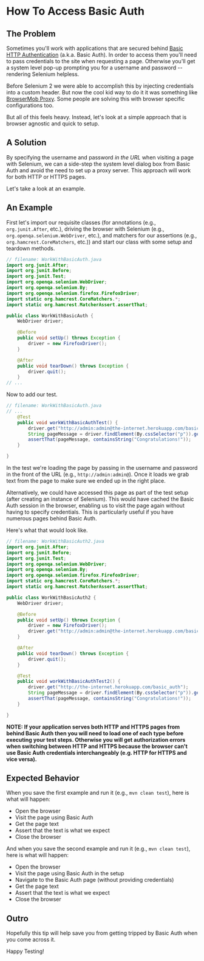 # How To Access Basic Auth

## The Problem

Sometimes you'll work with applications that are secured behind [Basic HTTP Authentication](http://en.wikipedia.org/wiki/Basic_access_authentication) (a.k.a. Basic Auth). In order to access them you'll need to pass credentials to the site when requesting a page. Otherwise you'll get a system level pop-up prompting you for a username and password -- rendering Selenium helpless.

Before Selenium 2 we were able to accomplish this by injecting credentials into a custom header. But now the cool kid way to do it it was something like [BrowserMob Proxy](http://bmp.lightbody.net/). Some people are solving this with browser specific configurations too.

But all of this feels heavy. Instead, let's look at a simple approach that is browser agnostic and quick to setup.

## A Solution

By specifying the username and password _in the URL_ when visiting a page with Selenium, we can a side-step the system level dialog box from Basic Auth and avoid the need to set up a proxy server. This approach will work for both HTTP or HTTPS pages.

Let's take a look at an example.

## An Example

First let's import our requisite classes (for annotations (e.g., `org.junit.After`, etc.), driving the browser with Selenium (e.g., `org.openqa.selenium.WebDriver`, etc.), and matchers for our assertions (e.g., `org.hamcrest.CoreMatchers`, etc.)) and start our class with some setup and teardown methods.

```java
// filename: WorkWithBasicAuth.java
import org.junit.After;
import org.junit.Before;
import org.junit.Test;
import org.openqa.selenium.WebDriver;
import org.openqa.selenium.By;
import org.openqa.selenium.firefox.FirefoxDriver;
import static org.hamcrest.CoreMatchers.*;
import static org.hamcrest.MatcherAssert.assertThat;

public class WorkWithBasicAuth {
    WebDriver driver;

    @Before
    public void setUp() throws Exception {
        driver = new FirefoxDriver();
    }

    @After
    public void tearDown() throws Exception {
        driver.quit();
    }
// ...
```

Now to add our test.

```java
// filename: WorkWithBasicAuth.java
// ...
    @Test
    public void workWithBasicAuthTest() {
        driver.get("http://admin:admin@the-internet.herokuapp.com/basic_auth");
        String pageMessage = driver.findElement(By.cssSelector("p")).getText();
        assertThat(pageMessage, containsString("Congratulations!"));
    }

}
```

In the test we're loading the page by passing in the username and password in the front of the URL (e.g., `http://admin:admin@`). Once it loads we grab text from the page to make sure we ended up in the right place.

Alternatively, we could have accessed this page as part of the test setup (after creating an instance of Selenium). This would have cached the Basic Auth session in the browser, enabling us to visit the page again without having to specify credentials. This is particularly useful if you have numerous pages behind Basic Auth.

Here's what that would look like.

```java
// filename: WorkWithBasicAuth2.java
import org.junit.After;
import org.junit.Before;
import org.junit.Test;
import org.openqa.selenium.WebDriver;
import org.openqa.selenium.By;
import org.openqa.selenium.firefox.FirefoxDriver;
import static org.hamcrest.CoreMatchers.*;
import static org.hamcrest.MatcherAssert.assertThat;

public class WorkWithBasicAuth2 {
    WebDriver driver;

    @Before
    public void setUp() throws Exception {
        driver = new FirefoxDriver();
        driver.get("http://admin:admin@the-internet.herokuapp.com/basic_auth");
    }

    @After
    public void tearDown() throws Exception {
        driver.quit();
    }

    @Test
    public void workWithBasicAuthTest2() {
        driver.get("http://the-internet.herokuapp.com/basic_auth");
        String pageMessage = driver.findElement(By.cssSelector("p")).getText();
        assertThat(pageMessage, containsString("Congratulations!"));
    }

}
```

__NOTE: If your application serves both HTTP and HTTPS pages from behind Basic Auth then you will need to load one of each type before executing your test steps. Otherwise you will get authorization errors when switching between HTTP and HTTPS because the browser can't use Basic Auth credentials interchangeably (e.g. HTTP for HTTPS and vice versa).__

## Expected Behavior

When you save the first example and run it (e.g., `mvn clean test`), here is what will happen:

+ Open the browser
+ Visit the page using Basic Auth
+ Get the page text
+ Assert that the text is what we expect
+ Close the browser

And when you save the second example and run it (e.g., `mvn clean test`), here is what will happen:

+ Open the browser
+ Visit the page using Basic Auth in the setup
+ Navigate to the Basic Auth page (without providing credentials)
+ Get the page text
+ Assert that the text is what we expect
+ Close the browser

## Outro

Hopefully this tip will help save you from getting tripped by Basic Auth when you come across it.

Happy Testing!

